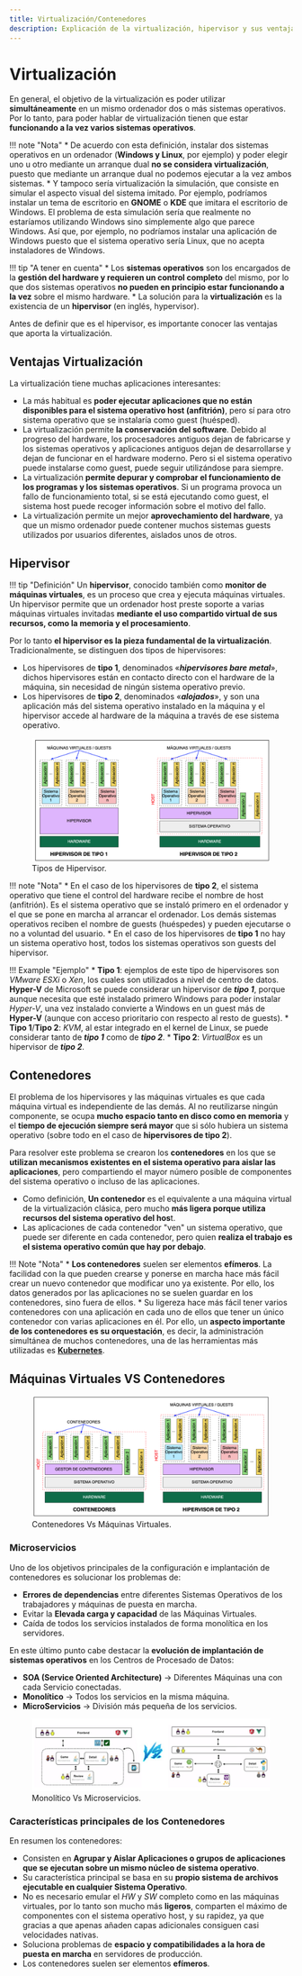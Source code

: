 ```yaml
--- 
title: Virtualización/Contenedores
description: Explicación de la virtualización, hipervisor y sus ventajas por Javier Hernández Illán. Explicación de contenedores comparándolos con la virtualización
---
```


# Virtualización

En general, el objetivo de la virtualización es poder utilizar **simultáneamente** en un mismo ordenador dos o más sistemas operativos. Por lo tanto, para poder hablar de virtualización tienen que estar **funcionando a la vez varios sistemas operativos**.

!!! note "Nota"
    * De acuerdo con esta definición, instalar dos sistemas operativos en un ordenador (**Windows y Linux**, por ejemplo) y poder elegir uno u otro mediante un arranque dual **no se considera virtualización**, puesto que mediante un arranque dual no podemos ejecutar a la vez ambos sistemas.
    * Y tampoco sería virtualización la simulación, que consiste en simular el aspecto visual del sistema imitado. Por ejemplo, podríamos instalar un tema de escritorio en **GNOME** o **KDE** que imitara el escritorio de Windows. El problema de esta simulación sería que realmente no estaríamos utilizando Windows sino simplemente algo que parece Windows. Así que, por ejemplo, no podríamos instalar una aplicación de Windows puesto que el sistema operativo sería Linux, que no acepta instaladores de Windows.

!!! tip "A tener en cuenta"
    * Los **sistemas operativos** son los encargados de la **gestión del hardware y requieren un control completo** del mismo, por lo que dos sistemas operativos **no pueden en principio estar funcionando a la vez** sobre el mismo hardware.
    * La solución para la **virtualización** es la existencia de un **hipervisor** (en inglés, hypervisor).

Antes de definir que es el hipervisor, es importante conocer las ventajas que aporta la virtualización.

## Ventajas Virtualización

La virtualización tiene muchas aplicaciones interesantes:

* La más habitual es **poder ejecutar aplicaciones que no están disponibles para el sistema operativo host (anfitrión)**, pero sí para otro sistema operativo que se instalaría como guest (huésped).
* La virtualización permite **la conservación del software**. Debido al progreso del hardware, los procesadores antiguos dejan de fabricarse y los sistemas operativos y aplicaciones antiguos dejan de desarrollarse y dejan de funcionar en el hardware moderno. Pero si el sistema operativo puede instalarse como guest, puede seguir utilizándose para siempre.
* La virtualización **permite depurar y comprobar el funcionamiento de los programas y los sistemas operativos**. Si un programa provoca un fallo de funcionamiento total, si se está ejecutando como guest, el sistema host puede recoger información sobre el motivo del fallo.
* La virtualización permite un mejor **aprovechamiento del hardware**, ya que un mismo ordenador puede contener muchos sistemas guests utilizados por usuarios diferentes, aislados unos de otros.

## Hipervisor

!!! tip "Definición"
    Un **hipervisor**, conocido también como **monitor de máquinas virtuales**, es un proceso que crea y ejecuta máquinas virtuales. Un hipervisor permite que un ordenador host preste soporte a varias máquinas virtuales invitadas **mediante el uso compartido virtual de sus recursos, como la memoria y el procesamiento**.

Por lo tanto **el hipervisor es la pieza fundamental de la virtualización**. Tradicionalmente, se distinguen dos tipos de hipervisores:

* Los hipervisores de **tipo 1**, denominados «***hipervisores bare metal***», dichos hipervisores están en contacto directo con el hardware de la máquina, sin necesidad de ningún sistema operativo previo.
* Los hipervisores de **tipo 2**, denominados «***alojados***», y son una aplicación más del sistema operativo instalado en la máquina y el hipervisor accede al hardware de la máquina a través de ese sistema operativo.

<figure>
  <img src="imagenes/HipervisorTipo.png"/>
  <figcaption>Tipos de Hipervisor.</figcaption>
</figure>

!!! note "Nota"
    * En el caso de los hipervisores de **tipo 2**, el sistema operativo que tiene el control del hardware recibe el nombre de host (anfitrión). Es el sistema operativo que se instaló primero en el ordenador y el que se pone en marcha al arrancar el ordenador. Los demás sistemas operativos reciben el nombre de guests (huéspedes) y pueden ejecutarse o no a voluntad del usuario.
    * En el caso de los hipervisores de **tipo 1** no hay un sistema operativo host, todos los sistemas operativos son guests del hipervisor.

!!! Example "Ejemplo"
    * **Tipo 1**: ejemplos de este tipo de hipervisores son *VMware ESXi* o *Xen*, los cuales son utilizados a nivel de centro de datos. **Hyper-V** de Microsoft se puede considerar un hipervisor de ***tipo 1***, porque aunque necesita que esté instalado primero Windows para poder instalar *Hyper-V*, una vez instalado convierte a Windows en un guest más de **Hyper-V** (aunque con acceso prioritario con respecto al resto de guests). 
    * **Tipo 1**/**Tipo 2**: *KVM*, al estar integrado en el kernel de Linux, se puede considerar tanto de ***tipo 1*** como de ***tipo 2***. 
    * **Tipo 2**: *VirtualBox* es un hipervisor de ***tipo 2***.

## Contenedores

El problema de los hipervisores y las máquinas virtuales es que cada máquina virtual es independiente de las demás. Al no reutilizarse ningún componente, se ocupa **mucho espacio tanto en disco como en memoria** y el **tiempo de ejecución siempre será mayor** que si sólo hubiera un sistema operativo (sobre todo en el caso de **hipervisores de tipo 2**).

Para resolver este problema se crearon los **contenedores** en los que se **utilizan mecanismos existentes en el sistema operativo para aislar las aplicaciones**, pero compartiendo el mayor número posible de componentes del sistema operativo o incluso de las aplicaciones.

* Como definición, **Un contenedor** es el equivalente a una máquina virtual de la virtualización clásica, pero mucho **más ligera porque utiliza recursos del sistema operativo del hos**t. 
* Las aplicaciones de cada contenedor "ven" un sistema operativo, que puede ser diferente en cada contenedor, pero quien **realiza el trabajo es el sistema operativo común que hay por debajo**.

!!! Note "Nota"
    * **Los contenedores** suelen ser elementos **efímeros**. La facilidad con la que pueden crearse y ponerse en marcha hace más fácil crear un nuevo contenedor que modificar uno ya existente. Por ello, los datos generados por las aplicaciones no se suelen guardar en los contenedores, sino fuera de ellos. 
    * Su ligereza hace más fácil tener varios contenedores con una aplicación en cada uno de ellos que tener un único contenedor con varias aplicaciones en él. Por ello, un **aspecto importante de los contenedores es su orquestación**, es decir, la administración simultánea de muchos contenedores, una de las herramientas más utilizadas es **[Kubernetes](https://kubernetes.io/es/)**.

## Máquinas Virtuales VS Contenedores

<figure>
  <img src="imagenes/ContenedoresVsMaquinaV.png"/>
  <figcaption>Contenedores Vs Máquinas Virtuales.</figcaption>
</figure>

### Microservicios

Uno de los objetivos principales de la configuración e implantación de contenedores es solucionar los problemas de:

* **Errores de dependencias** entre diferentes Sistemas Operativos de los trabajadores y máquinas de puesta en marcha.
* Evitar la **Elevada carga y capacidad** de las Máquinas Virtuales.
* Caída de todos los servicios instalados de forma monolítica en los servidores.

En este último punto cabe destacar la **evolución de implantación de sistemas operativos** en los Centros de Procesado de Datos:

* **SOA (Service Oriented Architecture)** → Diferentes Máquinas una con cada Servicio conectadas.
* **Monolítico** → Todos los servicios en la misma máquina.
* **MicroServicios** → División más pequeña de los servicios.

<figure>
    <img src="imagenes/Microservicios.png"/>
    <figcaption>Monolítico Vs Microservicios.</figcaption>
</figure>

### Características principales de los Contenedores

En resumen los contenedores:

* Consisten en **Agrupar y Aislar Aplicaciones o grupos de aplicaciones que se ejecutan sobre un mismo núcleo de sistema operativo**.
* Su característica principal se basa en su **propio sistema de archivos ejecutable en cualquier Sistema Operativo**.
* No es necesario emular el *HW* y *SW* completo como en las máquinas virtuales, por lo tanto son mucho más **ligeros**, comparten el máximo de componentes con el sistema operativo host, y su rapidez, ya que gracias a que apenas añaden capas adicionales consiguen casi velocidades nativas.
* Soluciona problemas de **espacio y compatibilidades a la hora de puesta en marcha** en servidores de producción.
* Los contenedores suelen ser elementos **efímeros**.
